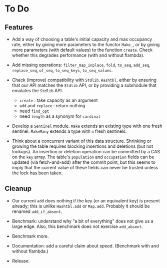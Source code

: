 # To Do

## Features

* Add a way of choosing a table's initial capacity and max occupancy rate,
  either by giving more parameters to the functor `Make_`,
  or by giving more parameters (with default values) to the function `create`.
  Check whether this degrades performance (with and without flambda).

* Add missing operations:
  `filter_map_inplace`,
  `fold`,
  `to_seq`, `add_seq`, `replace_seq`, `of_seq`,
  `to_seq_keys`, `to_seq_values`.

* Check (improve) compatibility with `Stdlib.Hashtbl`,
  either by ensuring that our API matches the `Stdlib` API,
  or by providing a submodule that emulates the `Stdlib` API.
  + `create` : take capacity as an argument
  + `add` and `replace` : return nothing
  + need `find_opt`
  + need `length` as a synonym for `cardinal`

* Develop a `Sentinel` module.
  `Make` extends an existing type with one fresh sentinel.
  `MakeMany` extends a type with `n` fresh sentinels.

* Think about a concurrent variant of this data structure.
  Shrinking or growing the table requires blocking
  insertions and deletions (but not lookups).
  An insertion or deletion operation can be committed by
  a CAS on the `key` array. The table's `population` and
  `occupation` fields can be updated (via fetch-and-add)
  after the commit point, but this seems to imply that
  the current value of these fields can never be trusted
  unless the lock has been taken.

## Cleanup

* Our current `add` does nothing if the key (or an equivalent key) is
  present already; this is unlike `Hashtbl.add` or `Map.add`.
  Probably it should be renamed `add_if_absent`.

* Benchmark: understand why "a bit of everything" does not give us a large
  edge. Also, this benchmark does not exercise `add_absent`.

* Benchmark more.

* Documentation: add a careful claim about speed. (Benchmark with and without flambda.)

* Release.
